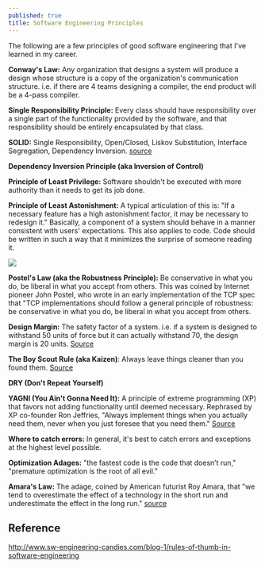 ```yaml
---
published: true
title: Software Engineering Principles
---
```

The following are a few principles of good software engineering that I've learned in my career.

**Conway's Law:** Any organization that designs a system will produce a design whose structure is a copy of the organization's communication structure. i.e. if there are 4 teams designing a compiler, the end product will be a 4-pass compiler.

**Single Responsibility Principle:** Every class should have responsibility over a single part of the functionality provided by the software, and that responsibility should be entirely encapsulated by that class.

**SOLID:** Single Responsibility, Open/Closed, Liskov Substitution, Interface Segregation, Dependency Inversion. [source](http://williamdurand.fr/2013/07/30/from-stupid-to-solid-code/)

**Dependency Inversion Principle (aka Inversion of Control)**

**Principle of Least Privilege:** Software shouldn't be executed with more authority than it needs to get its job done.

**Principle of Least Astonishment:** A typical articulation of this is: "If a necessary feature has a high astonishment factor, it may be necessary to redesign it." Basically, a component of a system should behave in a manner consistent with users' expectations. This also applies to code. Code should be written in such a way that it minimizes the surprise of someone reading it.

![]({{site.cdn_path}}/2017/09/15/wtf.png)

**Postel's Law (aka the Robustness Principle):** Be conservative in what you do, be liberal in what you accept from others. This was coined by Internet pioneer John Postel, who wrote in an early implementation of the TCP spec that "TCP implementations should follow a general principle of robustness: be conservative in what you do, be liberal in what you accept from others.

**Design Margin:** The safety factor of a system. i.e. if a system is designed to withstand 50 units of force but it can actually withstand 70, the design margin is 20 units. [Source](https://en.wikipedia.org/wiki/Factor_of_safety)

**The Boy Scout Rule (aka Kaizen)**: Always leave things cleaner than you found them. [Source](http://programmer.97things.oreilly.com/wiki/index.php/The_Boy_Scout_Rule)

**DRY (Don't Repeat Yourself)**

**YAGNI (You Ain't Gonna Need It):** A principle of extreme programming (XP) that favors not adding functionality until deemed necessary. Rephrased by XP co-founder Ron Jeffries, "Always implement things when you actually need them, never when you just foresee that you need them." [Source](https://en.wikipedia.org/wiki/You_aren%27t_gonna_need_it)

**Where to catch errors:** In general, it's best to catch errors and exceptions at the highest level possible.

**Optimization Adages:** "the fastest code is the code that doesn’t run," "premature optimization is the root of all evil."

**Amara's Law:** The adage, coined by American futurist Roy Amara, that "we tend to overestimate the effect of a technology in the short run and underestimate the effect in the long run." [source](https://en.wikipedia.org/wiki/Roy_Amara)

## Reference

http://www.sw-engineering-candies.com/blog-1/rules-of-thumb-in-software-engineering
